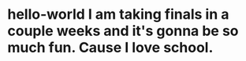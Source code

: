 # hello-world I am taking finals in a couple weeks and it's gonna be so much fun. Cause I love school.
